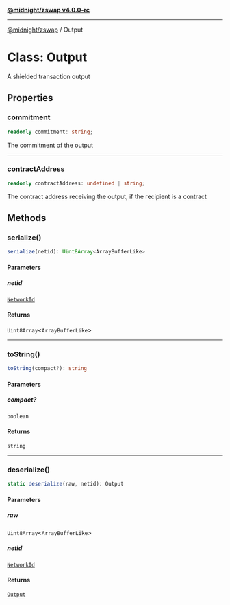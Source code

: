 [**@midnight/zswap v4.0.0-rc**](../README.md)

***

[@midnight/zswap](../globals.md) / Output

# Class: Output

A shielded transaction output

## Properties

### commitment

```ts
readonly commitment: string;
```

The commitment of the output

***

### contractAddress

```ts
readonly contractAddress: undefined | string;
```

The contract address receiving the output, if the recipient is a contract

## Methods

### serialize()

```ts
serialize(netid): Uint8Array<ArrayBufferLike>
```

#### Parameters

##### netid

[`NetworkId`](../enumerations/NetworkId.md)

#### Returns

`Uint8Array`\<`ArrayBufferLike`\>

***

### toString()

```ts
toString(compact?): string
```

#### Parameters

##### compact?

`boolean`

#### Returns

`string`

***

### deserialize()

```ts
static deserialize(raw, netid): Output
```

#### Parameters

##### raw

`Uint8Array`\<`ArrayBufferLike`\>

##### netid

[`NetworkId`](../enumerations/NetworkId.md)

#### Returns

[`Output`](Output.md)
